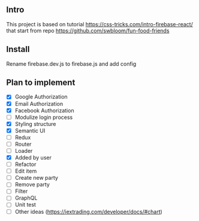 ## Intro

This project is based on tutorial https://css-tricks.com/intro-firebase-react/ that start from repo https://github.com/swbloom/fun-food-friends


## Install

Rename firebase.dev.js to firebase.js and add config


## Plan to implement
- [x] Google Authorization
- [x] Email Authorization
- [x] Facebook Authorization
- [ ] Modulize login process
- [x] Styling structure
- [x] Semantic UI
- [ ] Redux
- [ ] Router
- [ ] Loader
- [x] Added by user
- [ ] Refactor
- [ ] Edit item
- [ ] Create new party
- [ ] Remove party
- [ ] Filter
- [ ] GraphQL
- [ ] Unit test
- [ ] Other ideas (https://iextrading.com/developer/docs/#chart)